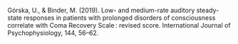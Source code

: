 ﻿---
layout: post
date:   2019-01-09 09:00:00
link: https://europepmc.org/article/med/31381936
categories: article
year: 2019
---

Górska, U., & Binder, M. (2019). Low- and medium-rate auditory steady-state responses in patients with prolonged disorders of consciousness correlate with Coma Recovery Scale : revised score. International Journal of Psychophysiology, 144, 56–62.